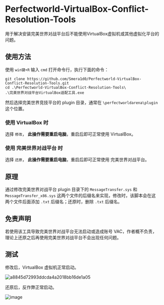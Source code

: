 # Perfectworld-VirtualBox-Conflict-Resolution-Tools
用于解决安装完美世界对战平台后不能使用VirtualBox虚拟机或其他虚拟化平台的问题。
## 使用方法
使用 `win键+R` 输入 `cmd` 打开命令行，执行下面的命令：
```shell
git clone https://github.com/Smera1d0/Perfectworld-VirtualBox-Conflict-Resolution-Tools.git
cd .\Perfectworld-VirtualBox-Conflict-Resolution-Tools\
.\完美世界对战平台VirtualBox适配工具.exe
```
然后选择完美世界竞技平台的 plugin 目录，通常在 `\perfectworldarena\plugin` 这个位置。
### 使用 VirtualBox 时
选择 `修改`， **此操作需要重启电脑**，重启后即可正常使用 VirtualBox。
### 使用 完美世界对战平台 时
选择 `还原`， **此操作需要重启电脑**，重启后即可正常使用 完美世界对战平台。

## 原理
通过修改完美世界对战平台 plugin 目录下的 `MessageTransfer.sys` 和 `MessageTransfer_x86.sys` 这两个文件的后缀名来实现，修改时，该脚本会在这两个文件后面添加 `.txt` 后缀名；还原时，删除 `.txt` 后缀名。

## 免责声明
若使用该工具导致完美世界对战平台无法启动或造成账号 VAC，作者概不负责，理论上还原之后再使用完美世界对战平台不会出现任何问题。

## 测试
修改后，VirtualBox 虚拟机正常启动。

![a8845d72993ddcda4a2018bb16de1a05](https://github.com/user-attachments/assets/3a13f788-bbd7-4cd8-b6f1-84bfac0582b5)


还原后，反作弊正常启动。

![image](https://github.com/user-attachments/assets/d817bcab-3f1d-46eb-bf1f-34489a3b91fe)
